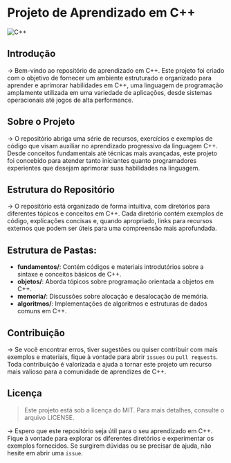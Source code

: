 # Projeto de Aprendizado em C++

![C++](https://i.ytimg.com/vi/GMQj1nm1p_I/maxresdefault.jpg)

## Introdução

-> Bem-vindo ao repositório de aprendizado em C++. Este projeto foi criado com o objetivo de fornecer um ambiente estruturado e organizado para aprender e aprimorar habilidades em C++, uma linguagem de programação amplamente utilizada em uma variedade de aplicações, desde sistemas operacionais até jogos de alta performance.

## Sobre o Projeto

-> O repositório abriga uma série de recursos, exercícios e exemplos de código que visam auxiliar no aprendizado progressivo da linguagem C++. Desde conceitos fundamentais até técnicas mais avançadas, este projeto foi concebido para atender tanto iniciantes quanto programadores experientes que desejam aprimorar suas habilidades na linguagem.

## Estrutura do Repositório

-> O repositório está organizado de forma intuitiva, com diretórios para diferentes tópicos e conceitos em C++. Cada diretório contém exemplos de código, explicações concisas e, quando apropriado, links para recursos externos que podem ser úteis para uma compreensão mais aprofundada.

## Estrutura de Pastas:

- **fundamentos/**: Contém códigos e materiais introdutórios sobre a sintaxe e conceitos básicos de C++.
- **objetos/**: Aborda tópicos sobre programação orientada a objetos em C++.
- **memoria/**: Discussões sobre alocação e desalocação de memória.
- **algoritmos/**: Implementações de algoritmos e estruturas de dados comuns em C++.

## Contribuição

-> Se você encontrar erros, tiver sugestões ou quiser contribuir com mais exemplos e materiais, fique à vontade para abrir `issues` ou `pull requests`. Toda contribuição é valorizada e ajuda a tornar este projeto um recurso mais valioso para a comunidade de aprendizes de C++.

## Licença

> Este projeto está sob a licença do MIT. Para mais detalhes, consulte o arquivo LICENSE.

-> Espero que este repositório seja útil para o seu aprendizado em C++. Fique à vontade para explorar os diferentes diretórios e experimentar os exemplos fornecidos. Se surgirem dúvidas ou se precisar de ajuda, não hesite em abrir uma `issue`.